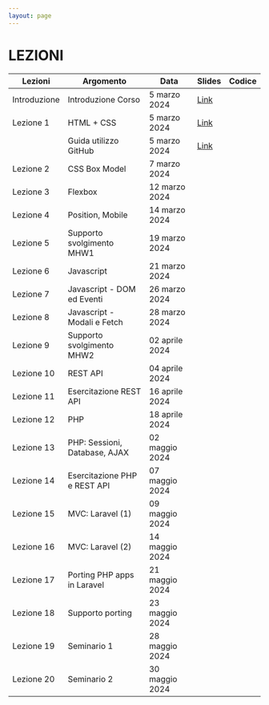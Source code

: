 ```yaml
---
layout: page
---
```


# LEZIONI

| Lezioni      | Argomento                        | Data           | Slides                          | Codice      |
|--------------|----------------------------------|----------------|-------------------------------  |-------------|
| Introduzione | Introduzione Corso               | 5 marzo 2024   | [Link](https://drive.google.com/file/d/1WmtblCUlTaukdLYbsib25Qd8-EY6uvPe/view?usp=sharing) |
| Lezione 1    | HTML + CSS                       | 5 marzo 2024   | [Link](https://drive.google.com/file/d/17aelb9oak3HyO7KguJufS9jACzcajrNK/view?usp=sharing) |
|              | Guida utilizzo GitHub            | 5 marzo 2024   | [Link](https://drive.google.com/file/d/1_2KkKbKc27C-OOTsVI4UUHMcGPl-q7AI/view?usp=sharing) |
| Lezione 2    | CSS Box Model                    | 7 marzo 2024   |  |
| Lezione 3    | Flexbox                          | 12 marzo 2024  |  |
| Lezione 4    | Position, Mobile                 | 14 marzo 2024  |  |  |
| Lezione 5    | Supporto svolgimento MHW1        | 19 marzo 2024  |  |
| Lezione 6    | Javascript                       | 21 marzo 2024  |  |  |
| Lezione 7    | Javascript - DOM ed Eventi       | 26 marzo 2024  |  |  |
| Lezione 8    | Javascript - Modali e Fetch      | 28 marzo 2024  |  |  |
| Lezione 9    | Supporto svolgimento MHW2        | 02 aprile 2024 |  |
| Lezione 10   | REST API                         | 04 aprile 2024 |  |  |
| Lezione 11   | Esercitazione REST API           | 16 aprile 2024 |  |  |
| Lezione 12   | PHP                              | 18 aprile 2024 |  |  |
| Lezione 13   | PHP: Sessioni, Database, AJAX    | 02 maggio 2024 |  |  |
| Lezione 14   | Esercitazione PHP e REST API     | 07 maggio 2024 |  |  |
| Lezione 15   | MVC: Laravel (1)                 | 09 maggio 2024 |  |
| Lezione 16   | MVC: Laravel (2)                 | 14 maggio 2024 |  |
| Lezione 17   | Porting PHP apps in Laravel      | 21 maggio 2024 |  |  |
| Lezione 18   | Supporto porting                | 23 maggio 2024 |  |
| Lezione 19   | Seminario 1                     | 28 maggio 2024 |  |
| Lezione 20   | Seminario 2                     | 30 maggio 2024 |  |

